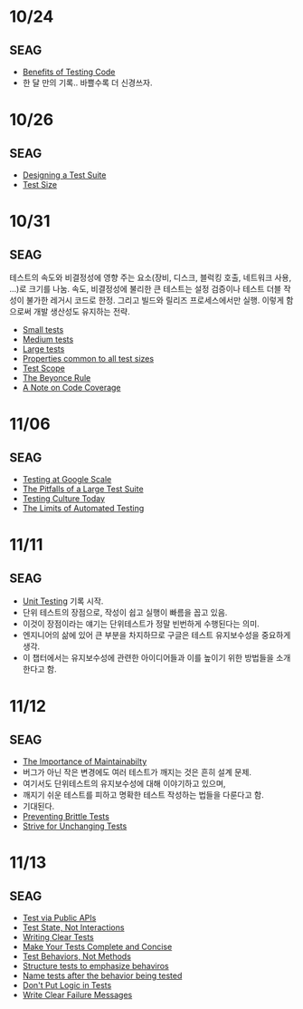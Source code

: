 # 10/24

## SEAG

- [Benefits of Testing Code](https://github.com/codehumane/what-i-learned/blob/master/book/seag/README.md#benefits-of-testing-code)
- 한 달 만의 기록.. 바쁠수록 더 신경쓰자.

# 10/26

## SEAG

- [Designing a Test Suite](https://github.com/codehumane/what-i-learned/blob/master/book/seag/README.md#designing-a-test-suite)
- [Test Size](https://github.com/codehumane/what-i-learned/blob/master/book/seag/README.md#test-size)

# 10/31

## SEAG

테스트의 속도와 비결정성에 영향 주는 요소(장비, 디스크, 블럭킹 호출, 네트워크 사용, ...)로 크기를 나눔. 속도, 비결정성에 불리한 큰 테스트는 설정 검증이나 테스트 더블 작성이 불가한 레거시 코드로 한정. 그리고 빌드와 릴리즈 프로세스에서만 실행. 이렇게 함으로써 개발 생산성도 유지하는 전략.

- [Small tests](https://github.com/codehumane/what-i-learned/blob/master/book/seag/README.md#small-tests)
- [Medium tests](https://github.com/codehumane/what-i-learned/blob/master/book/seag/README.md#medium-tests)
- [Large tests](https://github.com/codehumane/what-i-learned/blob/master/book/seag/README.md#large-tests)
- [Properties common to all test sizes](https://github.com/codehumane/what-i-learned/blob/master/book/seag/README.md#properties-common-to-all-test-sizes)
- [Test Scope](https://github.com/codehumane/what-i-learned/blob/master/book/seag/README.md#test-scope)
- [The Beyonce Rule](https://github.com/codehumane/what-i-learned/blob/master/book/seag/README.md#the-beyonce-rule)
- [A Note on Code Coverage](https://github.com/codehumane/what-i-learned/blob/master/book/seag/README.md#a-note-on-code-coverage)

# 11/06

## SEAG

- [Testing at Google Scale](https://github.com/codehumane/what-i-learned/blob/master/book/seag/README.md#testing-at-google-scale)
- [The Pitfalls of a Large Test Suite](https://github.com/codehumane/what-i-learned/blob/master/book/seag/README.md#the-pitfalls-of-a-large-test-suite)
- [Testing Culture Today](https://github.com/codehumane/what-i-learned/blob/master/book/seag/README.md#testing-culture-today)
- [The Limits of Automated Testing](https://github.com/codehumane/what-i-learned/blob/master/book/seag/README.md#the-limits-of-automated-testing)

# 11/11

## SEAG

- [Unit Testing](https://github.com/codehumane/what-i-learned/blob/master/book/seag/README.md#12-unit-testing) 기록 시작.
- 단위 테스트의 장점으로, 작성이 쉽고 실행이 빠름을 꼽고 있음.
- 이것이 장점이라는 얘기는 단위테스트가 정말 빈번하게 수행된다는 의미.
- 엔지니어의 삶에 있어 큰 부분을 차지하므로 구글은 테스트 유지보수성을 중요하게 생각.
- 이 챕터에서는 유지보수성에 관련한 아이디어들과 이를 높이기 위한 방법들을 소개한다고 함.

# 11/12

## SEAG

- [The Importance of Maintainabilty](https://github.com/codehumane/what-i-learned/blob/master/book/seag/README.md#the-importance-of-maintainability)
- 버그가 아닌 작은 변경에도 여러 테스트가 깨지는 것은 흔히 설계 문제.
- 여기서도 단위테스트의 유지보수성에 대해 이야기하고 있으며,
- 깨지기 쉬운 테스트를 피하고 명확한 테스트 작성하는 법들을 다룬다고 함.
- 기대된다.
- [Preventing Brittle Tests](https://github.com/codehumane/what-i-learned/blob/master/book/seag/README.md#preventing-brittle-tests)
- [Strive for Unchanging Tests](https://github.com/codehumane/what-i-learned/blob/master/book/seag/README.md#strive-for-unchanging-tests)

# 11/13

## SEAG

- [Test via Public APIs](https://github.com/codehumane/what-i-learned/blob/master/book/seag/README.md#test-via-public-apis)
- [Test State, Not Interactions](https://github.com/codehumane/what-i-learned/blob/master/book/seag/README.md#test-state-not-interactions)
- [Writing Clear Tests](https://github.com/codehumane/what-i-learned/blob/master/book/seag/README.md#writing-clear-tests)
- [Make Your Tests Complete and Concise](https://github.com/codehumane/what-i-learned/blob/master/book/seag/README.md#make-your-tests-complete-and-concise)
- [Test Behaviors, Not Methods](https://github.com/codehumane/what-i-learned/blob/master/book/seag/README.md#test-behaviors-not-methods)
- [Structure tests to emphasize behaviros](https://github.com/codehumane/what-i-learned/blob/master/book/seag/README.md#structure-tests-to-emphasize-behaviors)
- [Name tests after the behavior being tested](https://github.com/codehumane/what-i-learned/blob/master/book/seag/README.md#name-tests-after-the-behavior-being-tested)
- [Don't Put Logic in Tests](https://github.com/codehumane/what-i-learned/blob/master/book/seag/README.md#dont-put-logic-in-tests)
- [Write Clear Failure Messages](https://github.com/codehumane/what-i-learned/blob/master/book/seag/README.md#write-clear-failure-messages)
